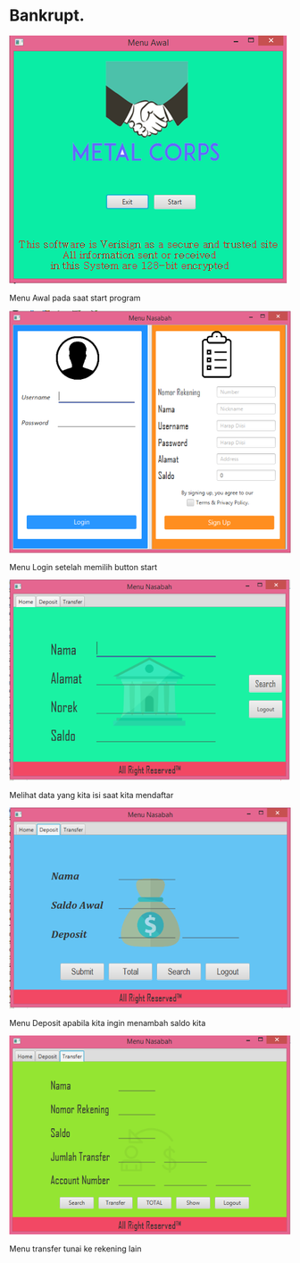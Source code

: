 # Bankrupt.
![alt text](src/gambar/menuawal.PNG)

Menu Awal pada saat start program

![alt text](src/gambar/login.PNG)

Menu Login setelah memilih button start

![alt text](src/gambar/menu.PNG)

Melihat data yang kita isi saat kita mendaftar

![alt text](src/gambar/deposit.PNG)

Menu Deposit apabila kita ingin menambah saldo kita

![alt text](src/gambar/transfer.PNG)

Menu transfer tunai ke rekening lain
